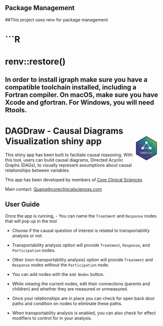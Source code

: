 ## Package Management

##This project uses renv for package management.

# ```R
# renv::restore()

## In order to install igraph make sure you have a compatible toolchain installed, including a Fortran compiler. On macOS, make sure you have Xcode and gfortran. For Windows, you will need Rtools.



# DAGDraw - Causal Diagrams Visualization shiny app <img src="productionDAGshiny/www/DAGDraw-Logo.png" align="right" width="80"/>

This shiny app has been built to faciliate causal reasoning. With this tool, users can build causal diagrams, Directed Acyclic Graphs (DAGs), to visually represent assumptions about causal relationships between variables.

This app has been developed by members of [Core Clinical Sciences](https://www.coreclinicalsciences.com)

Main contact: [Quang\@coreclinicalsciences.com](mailto:Quang@coreclinicalsciences.com)

## User Guide

Once the app is running, - You can name the `Treatment` and `Response` nodes that will pop up in the tool

-   Choose if the causal question of interest is related to transportability analysis or not.

-   Transportability analysis option will provide `Treatment`, `Response`, and `Participation` nodes.

-   Other (non-transportability analysis) option will provide `Treatment` and `Response` nodes without the `Participation` node.

-   You can add nodes with the `Add Nodes` button.

-   While viewing the current nodes, edit their connections (parents and children) and whether they are measured or unmeasured.

-   Once your relationships are in place you can check for open back door paths and condition on nodes to eliminate these paths.

-   When transportability analysis is enabled, you can also check for effect modifiers to control for in your analysis.
